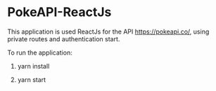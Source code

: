 # PokeAPI-ReactJs

This application is used ReactJs for the API https://pokeapi.co/, using private routes and authentication start.

To run the application:

1. yarn install

2. yarn start
